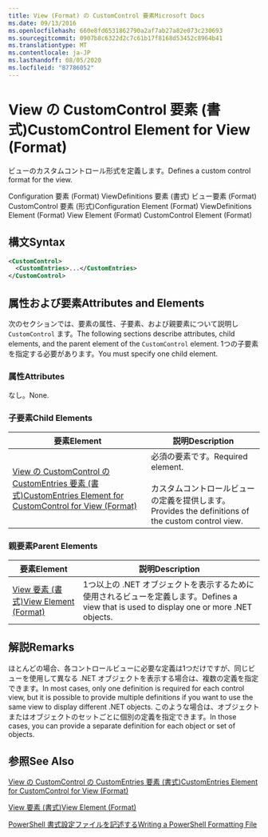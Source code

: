 ```yaml
---
title: View (Format) の CustomControl 要素Microsoft Docs
ms.date: 09/13/2016
ms.openlocfilehash: 660e8fd6531862790a2af7ab27a82e073c230693
ms.sourcegitcommit: 0907b8c6322d2c7c61b17f8168d53452c8964b41
ms.translationtype: MT
ms.contentlocale: ja-JP
ms.lasthandoff: 08/05/2020
ms.locfileid: "87786052"
---
```

# <a name="customcontrol-element-for-view-format"></a><span data-ttu-id="bf44a-102">View の CustomControl 要素 (書式)</span><span class="sxs-lookup"><span data-stu-id="bf44a-102">CustomControl Element for View (Format)</span></span>

<span data-ttu-id="bf44a-103">ビューのカスタムコントロール形式を定義します。</span><span class="sxs-lookup"><span data-stu-id="bf44a-103">Defines a custom control format for the view.</span></span>

<span data-ttu-id="bf44a-104">Configuration 要素 (Format) ViewDefinitions 要素 (書式) ビュー要素 (Format) CustomControl 要素 (形式)</span><span class="sxs-lookup"><span data-stu-id="bf44a-104">Configuration Element (Format) ViewDefinitions Element (Format) View Element (Format) CustomControl Element (Format)</span></span>

## <a name="syntax"></a><span data-ttu-id="bf44a-105">構文</span><span class="sxs-lookup"><span data-stu-id="bf44a-105">Syntax</span></span>

```xml
<CustomControl>
  <CustomEntries>...</CustomEntries>
</CustomControl>
```

## <a name="attributes-and-elements"></a><span data-ttu-id="bf44a-106">属性および要素</span><span class="sxs-lookup"><span data-stu-id="bf44a-106">Attributes and Elements</span></span>

<span data-ttu-id="bf44a-107">次のセクションでは、要素の属性、子要素、および親要素について説明し `CustomControl` ます。</span><span class="sxs-lookup"><span data-stu-id="bf44a-107">The following sections describe attributes, child elements, and the parent element of the `CustomControl` element.</span></span> <span data-ttu-id="bf44a-108">1つの子要素を指定する必要があります。</span><span class="sxs-lookup"><span data-stu-id="bf44a-108">You must specify one child element.</span></span>

### <a name="attributes"></a><span data-ttu-id="bf44a-109">属性</span><span class="sxs-lookup"><span data-stu-id="bf44a-109">Attributes</span></span>

<span data-ttu-id="bf44a-110">なし。</span><span class="sxs-lookup"><span data-stu-id="bf44a-110">None.</span></span>

### <a name="child-elements"></a><span data-ttu-id="bf44a-111">子要素</span><span class="sxs-lookup"><span data-stu-id="bf44a-111">Child Elements</span></span>

|<span data-ttu-id="bf44a-112">要素</span><span class="sxs-lookup"><span data-stu-id="bf44a-112">Element</span></span>|<span data-ttu-id="bf44a-113">説明</span><span class="sxs-lookup"><span data-stu-id="bf44a-113">Description</span></span>|
|-------------|-----------------|
|[<span data-ttu-id="bf44a-114">View の CustomControl の CustomEntries 要素 (書式)</span><span class="sxs-lookup"><span data-stu-id="bf44a-114">CustomEntries Element for CustomControl for View (Format)</span></span>](./customentries-element-for-customcontrol-for-view-format.md)|<span data-ttu-id="bf44a-115">必須の要素です。</span><span class="sxs-lookup"><span data-stu-id="bf44a-115">Required element.</span></span><br /><br /> <span data-ttu-id="bf44a-116">カスタムコントロールビューの定義を提供します。</span><span class="sxs-lookup"><span data-stu-id="bf44a-116">Provides the definitions of the custom control view.</span></span>|

### <a name="parent-elements"></a><span data-ttu-id="bf44a-117">親要素</span><span class="sxs-lookup"><span data-stu-id="bf44a-117">Parent Elements</span></span>

|<span data-ttu-id="bf44a-118">要素</span><span class="sxs-lookup"><span data-stu-id="bf44a-118">Element</span></span>|<span data-ttu-id="bf44a-119">説明</span><span class="sxs-lookup"><span data-stu-id="bf44a-119">Description</span></span>|
|-------------|-----------------|
|[<span data-ttu-id="bf44a-120">View 要素 (書式)</span><span class="sxs-lookup"><span data-stu-id="bf44a-120">View Element (Format)</span></span>](./view-element-format.md)|<span data-ttu-id="bf44a-121">1つ以上の .NET オブジェクトを表示するために使用されるビューを定義します。</span><span class="sxs-lookup"><span data-stu-id="bf44a-121">Defines a view that is used to display one or more .NET objects.</span></span>|

## <a name="remarks"></a><span data-ttu-id="bf44a-122">解説</span><span class="sxs-lookup"><span data-stu-id="bf44a-122">Remarks</span></span>

<span data-ttu-id="bf44a-123">ほとんどの場合、各コントロールビューに必要な定義は1つだけですが、同じビューを使用して異なる .NET オブジェクトを表示する場合は、複数の定義を指定できます。</span><span class="sxs-lookup"><span data-stu-id="bf44a-123">In most cases, only one definition is required for each control view, but it is possible to provide multiple definitions if you want to use the same view to display different .NET objects.</span></span> <span data-ttu-id="bf44a-124">このような場合は、オブジェクトまたはオブジェクトのセットごとに個別の定義を指定できます。</span><span class="sxs-lookup"><span data-stu-id="bf44a-124">In those cases, you can provide a separate definition for each object or set of objects.</span></span>

## <a name="see-also"></a><span data-ttu-id="bf44a-125">参照</span><span class="sxs-lookup"><span data-stu-id="bf44a-125">See Also</span></span>

[<span data-ttu-id="bf44a-126">View の CustomControl の CustomEntries 要素 (書式)</span><span class="sxs-lookup"><span data-stu-id="bf44a-126">CustomEntries Element for CustomControl for View (Format)</span></span>](./customentries-element-for-customcontrol-for-view-format.md)

[<span data-ttu-id="bf44a-127">View 要素 (書式)</span><span class="sxs-lookup"><span data-stu-id="bf44a-127">View Element (Format)</span></span>](./view-element-format.md)

[<span data-ttu-id="bf44a-128">PowerShell 書式設定ファイルを記述する</span><span class="sxs-lookup"><span data-stu-id="bf44a-128">Writing a PowerShell Formatting File</span></span>](./writing-a-powershell-formatting-file.md)
